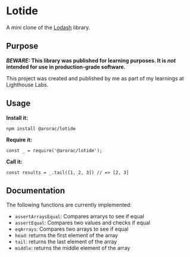 # Lotide

A mini clone of the [Lodash](https://lodash.com) library.

## Purpose

**_BEWARE:_ This library was published for learning purposes. It is _not_ intended for use in production-grade software.**

This project was created and published by me as part of my learnings at Lighthouse Labs. 

## Usage

**Install it:**

`npm install @arorac/lotide`

**Require it:**

`const _ = require('@arorac/lotide');`

**Call it:**

`const results = _.tail([1, 2, 3]) // => [2, 3]`

## Documentation

The following functions are currently implemented:

* `assertArraysEqual`: Compares arrarys to see if equal
* `assertEqual`: Compares two values and checks if equal
* `eqArrays`: Compares two arrays to see if equal
* `head`: returns the first element of the array
* `tail`: returns the last element of the array
* `middle`: returns the middle element of the array
